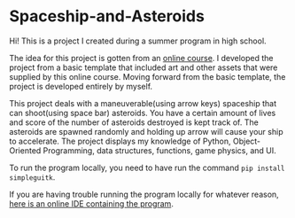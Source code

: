 # Spaceship-and-Asteroids

Hi! This is a project I created during a summer program in high school.

The idea for this project is gotten from an [online course](https://www.coursera.org/learn/interactive-python-2).
I developed the project from a basic template that included art and other assets that were supplied by this online course.
Moving forward from the basic template, the project is developed entirely by myself.


This project deals with a maneuverable(using arrow keys) spaceship that can shoot(using space bar) asteroids. You have a certain amount of lives
and score of the number of asteroids destroyed is kept track of. The asteroids are spawned randomly and holding up arrow will cause your ship to accelerate.
The project displays my knowledge of Python, Object-Oriented Programming, data structures, functions, game physics, and UI. 


To run the program locally, you need to have run the command `pip install simpleguitk`.

If you are having trouble running the program locally for whatever reason, [here is an online IDE containing the program](https://py2.codeskulptor.org/#user49_HH4FqCrI0S_5.py).


